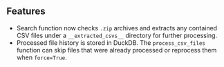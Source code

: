 
## Features

- Search function now checks `.zip` archives and extracts any contained CSV
  files under a `__extracted_csvs__` directory for further processing.
- Processed file history is stored in DuckDB. The ``process_csv_files``
  function can skip files that were already processed or reprocess them
  when ``force=True``.
